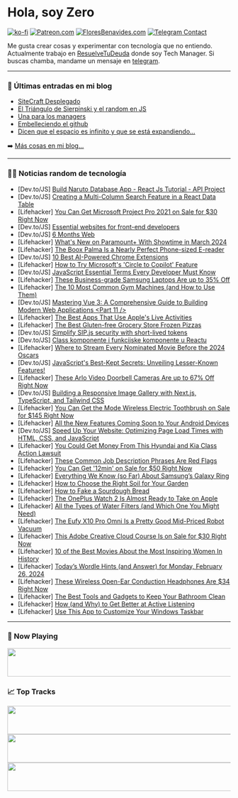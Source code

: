 # Hola, soy Zero

[![ko-fi](https://ko-fi.com/img/githubbutton_sm.svg)](https://ko-fi.com/J3J4N0LUK)
[![Patreon.com](https://img.shields.io/endpoint.svg?url=https%3A%2F%2Fshieldsio-patreon.vercel.app%2Fapi%3Fusername%3Dzerodragon%26type%3Dpatrons&style=for-the-badge)](https://patreon.com/zerodragon)
[![FloresBenavides.com](https://img.shields.io/website?down_message=oops&label=MiBlog&style=for-the-badge&up_message=online&url=https%3A%2F%2Ffloresbenavides.com)](https://floresbenavides.com)
[![Telegram Contact](https://img.shields.io/badge/escr%C3%ADbeme-ZeroDragon-%2326A5E4?style=for-the-badge&logo=telegram)](https://t.me/zerodragon)

Me gusta crear cosas y experimentar con tecnología que no entiendo.
Actualmente trabajo en [ResuelveTuDeuda](http://github.com/resuelve) donde soy Tech Manager.
Si buscas chamba, mandame un mensaje en [telegram](https://t.me/zerodragon).

---

### 📕 Últimas entradas en mi blog
<!-- BLOG-POST-LIST:START -->
- [SiteCraft Desplegado](https://floresbenavides.com/sitecraft-desplegado/)
- [El Triángulo de Sierpinski y el random en JS](https://floresbenavides.com/el-triangulo-de-sierpinski-y-el-random-en-js/)
- [Una para los managers](https://floresbenavides.com/una-para-los-managers/)
- [Embelleciendo el github](https://floresbenavides.com/embelleciendo-el-github/)
- [Dicen que el espacio es infinito y que se está expandiendo…](https://floresbenavides.com/dicen-que-el-espacio-es-infinito-y-que-se-esta-expandiendo/)
<!-- BLOG-POST-LIST:END -->

➡️ [Más cosas en mi blog...](https://floresbenavides.com)

---

### 👨‍💻 Noticias random de tecnología
<!-- TECH-POSTS:START -->
- [Dev.to/JS] [Build Naruto Database App - React Js Tutorial - API Project](https://dev.to/imrankh13332994/build-naruto-database-app-react-js-tutorial-api-project-4ahj)
- [Dev.to/JS] [Creating a Multi-Column Search Feature in a React Data Table](https://dev.to/alexteng/creating-a-multi-column-search-feature-in-a-react-data-table-25mi)
- [Lifehacker] [You Can Get Microsoft Project Pro 2021 on Sale for $30 Right Now](https://lifehacker.com/tech/microsoft-project-pro-sale)
- [Dev.to/JS] [Essential websites for front-end developers](https://dev.to/wangliwen/essential-websites-for-front-end-developers-427j)
- [Dev.to/JS] [6 Months Web](https://dev.to/abneribeiro_/6-months-web-52de)
- [Lifehacker] [What&#39;s New on Paramount+ With Showtime in March 2024](https://lifehacker.com/entertainment/new-on-paramount-with-showtime-in-march-2024)
- [Lifehacker] [The Boox Palma Is a Nearly Perfect Phone-sized E-reader](https://lifehacker.com/tech/boox-palma-e-reader-review)
- [Dev.to/JS] [10 Best AI-Powered Chrome Extensions](https://dev.to/durgesh4993/10-best-ai-powered-chrome-extensions-2dp0)
- [Lifehacker] [How to Try Microsoft&#39;s &#39;Circle to Copilot&#39; Feature](https://lifehacker.com/tech/how-to-screenshot-to-copilot)
- [Dev.to/JS] [JavaScript Essential Terms Every Developer Must Know](https://dev.to/mmainulhasan/javascript-essential-terms-every-developer-must-know-2a6)
- [Lifehacker] [These Business-grade Samsung Laptops Are up to 35% Off](https://lifehacker.com/tech/business-samsung-galaxy-book3-and-book3-pro-sale)
- [Lifehacker] [The 10 Most Common Gym Machines &lpar;and How to Use Them&rpar;](https://lifehacker.com/10-of-the-most-common-gym-machines-and-how-to-use-them-1848417507)
- [Dev.to/JS] [Mastering Vue 3: A Comprehensive Guide to Building Modern Web Applications &lt;Part 11 /&gt;](https://dev.to/hanytaha61/mastering-vue-3-a-comprehensive-guide-to-building-modern-web-applications-53gh)
- [Lifehacker] [The Best Apps That Use Apple&#39;s Live Activities](https://lifehacker.com/tech/best-iphone-apps-that-use-live-activities)
- [Lifehacker] [The Best Gluten-free Grocery Store Frozen Pizzas](https://lifehacker.com/food-drink/best-gluten-free-frozen-pizzas)
- [Dev.to/JS] [Simplify SIP.js security with short-lived tokens](https://dev.to/fonoster/simplify-sipjs-security-with-short-lived-tokens-mb8)
- [Dev.to/JS] [Class komponente i funkcijske komponente u Reactu](https://dev.to/bslaven/class-komponente-i-funkcijske-komponente-u-reactu-52og)
- [Lifehacker] [Where to Stream Every Nominated Movie Before the 2024 Oscars](https://lifehacker.com/entertainment/where-to-stream-2024-oscar-nominees)
- [Dev.to/JS] [JavaScript&#39;s Best-Kept Secrets: Unveiling Lesser-Known Features!](https://dev.to/princekukreja/javascripts-best-kept-secrets-unveiling-lesser-known-features-2ngd)
- [Lifehacker] [These Arlo Video Doorbell Cameras Are up to 67% Off Right Now](https://lifehacker.com/tech/arlo-essential-video-doorbell-sale)
- [Dev.to/JS] [Building a Responsive Image Gallery with Next.js, TypeScript, and Tailwind CSS](https://dev.to/theedgebreaker/building-a-responsive-image-gallery-with-nextjs-typescript-and-tailwind-css-46ee)
- [Lifehacker] [You Can Get the Mode Wireless Electric Toothbrush on Sale for $145 Right Now](https://lifehacker.com/health/mode-wireless-electric-toothbrush-sale)
- [Lifehacker] [All the New Features Coming Soon to Your Android Devices](https://lifehacker.com/tech/new-android-features-coming-soon)
- [Dev.to/JS] [Speed Up Your Website: Optimizing Page Load Times with HTML, CSS, and JavaScript](https://dev.to/sh20raj/speed-up-your-website-optimizing-page-load-times-with-html-css-and-javascript-47be)
- [Lifehacker] [You Could Get Money From This Hyundai and Kia Class Action Lawsuit](https://lifehacker.com/money/you-could-get-money-from-the-hyundai-and-kia-class-action-lawsuit)
- [Lifehacker] [These Common Job Description Phrases Are Red Flags](https://lifehacker.com/work/job-description-red-flag-phrases)
- [Lifehacker] [You Can Get &#39;12min&#39; on Sale for $50 Right Now](https://lifehacker.com/entertainment/12min-app-sale)
- [Lifehacker] [Everything We Know &lpar;so Far&rpar; About Samsung’s Galaxy Ring](https://lifehacker.com/tech/everything-we-know-about-samsungs-galaxy-ring)
- [Lifehacker] [How to Choose the Right Soil for Your Garden](https://lifehacker.com/home/choose-the-right-soil-for-your-garden)
- [Lifehacker] [How to Fake a Sourdough Bread](https://lifehacker.com/food-drink/how-to-fake-sourdough-bread)
- [Lifehacker] [The OnePlus Watch 2 Is Almost Ready to Take on Apple](https://lifehacker.com/tech/oneplus-watch-2-review)
- [Lifehacker] [All the Types of Water Filters &lpar;and Which One You Might Need&rpar;](https://lifehacker.com/health/all-the-types-of-water-filters)
- [Lifehacker] [The Eufy X10 Pro Omni Is a Pretty Good Mid-Priced Robot Vacuum](https://lifehacker.com/tech/eufy-x10-pro-omni-review)
- [Lifehacker] [This Adobe Creative Cloud Course Is on Sale for $30 Right Now](https://lifehacker.com/adobe-creative-cloud-course-sale)
- [Lifehacker] [10 of the Best Movies About the Most Inspiring Women In History](https://lifehacker.com/entertainment/best-movies-about-historys-most-inspiring-women)
- [Lifehacker] [Today’s Wordle Hints &lpar;and Answer&rpar; for Monday, February 26, 2024](https://lifehacker.com/entertainment/wordle-hint-answer-today)
- [Lifehacker] [These Wireless Open-Ear Conduction Headphones Are $34 Right Now](https://lifehacker.com/tech/open-ear-conduction-headphones-sale)
- [Lifehacker] [The Best Tools and Gadgets to Keep Your Bathroom Clean](https://lifehacker.com/home/best-bathroom-cleaning-gadgets)
- [Lifehacker] [How &lpar;and Why&rpar; to Get Better at Active Listening](https://lifehacker.com/health/how-to-get-better-at-active-listening)
- [Lifehacker] [Use This App to Customize Your Windows Taskbar](https://lifehacker.com/tech/customize-windows-taskbar)<!-- TECH-POSTS:END -->

---

### 🎵 Now Playing
<a href="https://spotify-now-playing-dun.vercel.app/now-playing?open"><img src="https://spotify-now-playing-dun.vercel.app/now-playing" width="540" height="64"></a>

### 📈 Top Tracks
<a href="https://spotify-now-playing-dun.vercel.app/top-tracks?i=1&open"><img src="https://spotify-now-playing-dun.vercel.app/top-tracks?i=1" width="540" height="64"></a>
<a href="https://spotify-now-playing-dun.vercel.app/top-tracks?i=2&open"><img src="https://spotify-now-playing-dun.vercel.app/top-tracks?i=2" width="540" height="64"></a>
<a href="https://spotify-now-playing-dun.vercel.app/top-tracks?i=3&open"><img src="https://spotify-now-playing-dun.vercel.app/top-tracks?i=3" width="540" height="64"></a>
